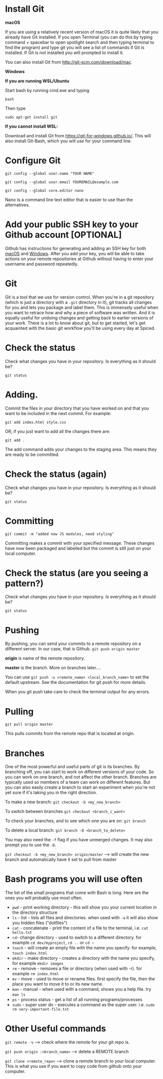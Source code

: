 # Install Git

**macOS**

If you are using a relatively recent version of macOS it is quite likely that you already have Git installed. If you open Terminal (you can do this by typing command + spacebar to open spotlight search and then typing terminal to find the program) and type git you will see a list of commands if Git is installed. If Git is not installed you will prompted to install it.

You can also install Git from http://git-scm.com/download/mac.

**Windows**

**If you are running WSL/Ubuntu**

Start bash by running cmd.exe and typing

```bash```

Then type

```sudo apt-get install git```

**If you cannot install WSL:**

Download and install Git from https://git-for-windows.github.io/. This will also install Git-Bash, which you will use for your command line.

# Configure Git

```git config --global user.name "YOUR NAME"```

```git config --global user.email YOUREMAIL@example.com```

```git config --global core.editor nano```

Nano is a command line text editor that is easier to use than the alternatives.

# Add your public SSH key to your Github account [OPTIONAL]

Github has instructions for generating and adding an SSH key for both [macOS](https://help.github.com/articles/connecting-to-github-with-ssh/) and [Windows](https://help.github.com/articles/connecting-to-github-with-ssh/). After you add your key, you will be able to take actions on your remote repositories at Github without having to enter your username and password repeatedly.

# Git

Git is a tool that we use for version control. When you're in a git repository (which is just a directory with a ```.git``` directory in it), git tracks all changes for you and lets you package and label them. This is immensely useful when you want to retrace how and why a piece of software was written. And it is equally useful for undoing changes and getting back to earlier versions of your work. There is a lot to know about git, but to get started, let's get acquainted with the basic git workflow you'll be using every day at Spiced.

# Check the status
Check what changes you have in your repository. Is everything as it should be?

```git status```

# Adding.
Commit the files in your directory that you have worked on and that you want to be included in the next commit. For example:

```git add index.html style.css```

OR, if you just want to add all the changes there are:

```git add .```

The add command adds your changes to the staging area. This means they are ready to be committed.

# Check the status (again)
Check what changes you have in your repository. Is everything as it should be?

```git status```

# Committing
```git commit -m "added new JS modules, need styling"```

Committing makes a commit with your specified message. These changes have now been packaged and labelled but the commit is still just on your local computer.

# Check the status (are you seeing a pattern?)

Check what changes you have in your repository. Is everything as it should be?

```git status```

# Pushing
By pushing, you can send your commits to a remote repository on a different server. In our case, that is Github. ```git push origin master```

**origin** is name of the remote repository.

**master** is the branch. More on branches later....

You can use ```git push -u <remote_name> <local_branch_name>``` to set the default upstream. See the documentation for git push for more details.

When you git push take care to check the terminal output for any errors.

# Pulling
```git pull origin master```

This pulls commits from the remote repo that is located at origin.

# Branches
One of the most powerful and useful parts of git is its branches. By branching off, you can start to work on different versions of your code. So you can work on one branch, and not affect the other branch. Branches are typically used so members of a team can work on different features. But you can also easily create a branch to start an experiment when you're not yet sure if it's taking you in the right direction.

To make a new branch:
```git checkout -b <my_new_branch>```

To switch between branches
```git checkout <branch_i_want>```

To check your branches, and to see which one you are on:
```git branch```

To delete a local branch:
```git branch -D <branch_to_delete>```

You may also need the ```-f``` flag if you have unmerged changes. It may also prompt you to use the ```-D```.

```git checkout -b <my_new_branch> origin/master``` --> will create the new branch and automatically have it set to pull from master

# Bash programs you will use often
The list of the small programs that come with Bash is long. Here are the ones you will probably use most often.

- ```pwd``` - print working directory - this will show you your current location in the directory structure
- ```ls``` - list - lists all files and directories. when used with ```-a``` it will also show you hidden files ("dotfiles")
- ```cat``` - concatenate - print the content of a file to the terminal, i.e. ```cat hello.txt```
- ```cd```- change directory - used to switch to a different directory. for example ```cd dev/myproject```, ```cd ..``` or ```cd ~```
- ```touch``` - will create an empty file with the name you specify. for example, ```touch index.html```
- ```mkdir``` - make directory - creates a directory with the name you specify, for example ```mkdir images```
- ```rm``` - remove - removes a file or directory (when used with -r). for example ```rm index.html```
- ```mv``` - move - used to move or rename files. first specify the file, then the place you want to move it to or its new name.
- ```man``` - manual - when used with a command, shows you a help file. try ```man ls```
- ```ps``` - process status - get a list of all running programs/processes
- ```sudo``` - super user do - executes a command as the super user. i.e. ```sudo rm very-important-file.txt```

# Other Useful commands
```git remote -v``` --> check where the remote for your git repo is.

```git push origin :<branch_name>``` --> delete a REMOTE branch

```git clone <remote_repo>``` --> clone a remote branch to your local computer. This is what you use if you want to copy code from github onto your computer.
